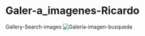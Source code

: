 # Galer-a_imagenes-Ricardo
Gallery-Search-images
![Galería-imagen-busqueda](https://user-images.githubusercontent.com/94667856/155830472-302ff91b-d20a-4cf7-8311-7f2899434a48.jpg)
